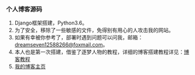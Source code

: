 ### 个人博客源码
1. Django框架搭建，Python3.6。
2. 为了安全，移除了一些敏感的文件，免得别有用心的人攻击我的网站。
3. 如果有幸被你参考了，部署时遇到问题可以问我，邮箱：dreamseven12588266@foxmail.com。
4. 本人也是第一次搭建，借鉴了逐梦人物的教程，详细的博客搭建教程详见：[博客教程](https://www.zmrenwu.com/post/2/)
5. [我的博客主页](http://spwpun.info)
